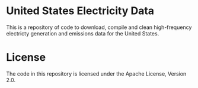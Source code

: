 # United States Electricity Data

This is a repository of code to download, compile and clean high-frequency electricty generation and emissions data for the United States. 

# License

The code in this repository is licensed under the Apache License, Version 2.0.
